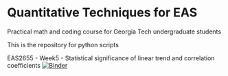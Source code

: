 # Quantitative Techniques for EAS 
Practical math and coding course for Georgia Tech undergraduate students

This is the repository for python scripts

EAS2655 - Week5 - Statistical significance of linear trend and correlation coefficients [![Binder](https://mybinder.org/badge_logo.svg)](https://mybinder.org/v2/gh/eas2655-taka/python_scripts/HEAD?filepath=F2021%2FWeek5_exercise.ipynb)
